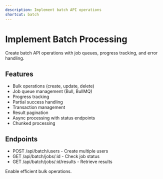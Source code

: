 ```yaml
---
description: Implement batch API operations
shortcut: batch
---
```


# Implement Batch Processing

Create batch API operations with job queues, progress tracking, and error handling.

## Features

- Bulk operations (create, update, delete)
- Job queue management (Bull, BullMQ)
- Progress tracking
- Partial success handling
- Transaction management
- Result pagination
- Async processing with status endpoints
- Chunked processing

## Endpoints

- POST /api/batch/users - Create multiple users
- GET /api/batch/jobs/:id - Check job status
- GET /api/batch/jobs/:id/results - Retrieve results

Enable efficient bulk operations.
